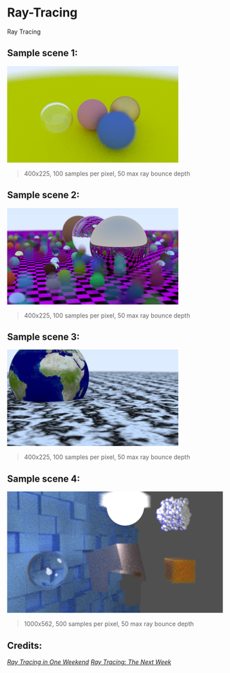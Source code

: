 # Ray-Tracing
Ray Tracing

## Sample scene 1:
![Sample Spheres Rendering](Ray-Tracing/gallery/weekend/zoomed2.png)
> 400x225, 100 samples per pixel, 50 max ray bounce depth

## Sample scene 2:
![Sample Moving Spheres Rendering](Ray-Tracing/gallery/nextWeek/checkeredGround.png)
> 400x225, 100 samples per pixel, 50 max ray bounce depth

## Sample scene 3:
![Sample Image Texture and Marble Rendering](Ray-Tracing/gallery/nextWeek/earthMarble.png)
> 400x225, 100 samples per pixel, 50 max ray bounce depth

## Sample scene 4:
![Final Scene with lots of Features](Ray-Tracing/gallery/nextWeek/finalScene.png)
> 1000x562, 500 samples per pixel, 50 max ray bounce depth

## Credits:
[_Ray Tracing in One Weekend_](https://raytracing.github.io/books/RayTracingInOneWeekend.html)
[_Ray Tracing: The Next Week_](https://raytracing.github.io/books/RayTracingTheNextWeek.html)